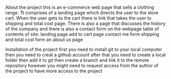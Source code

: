 About the project
this is an e-commerce web page that sells a clothing range. Tt comprises of a landing page which directs the user to the store cart. When the user gets to the cart there is link that takes the user to shipping and total cost page. There is also a page that discusses the history of the company and there is also a contact form on the webpage
table of contents of site: 
landing page
add to cart page
contact me form
shipping and total cost form
an about us page

  Installation of the project 
  first you need to install git to your local computer
  then you need to creat a github account
  after that you need to create a local folder
  then add it to git
  then create a branch and link it to the remote repository
  however you might need to request access from the author of the project to have more access to the project
